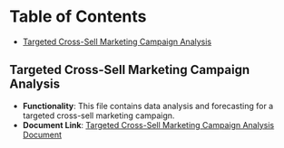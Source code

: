 # Table of Contents
- [Targeted Cross-Sell Marketing Campaign Analysis](#targeted-cross-sell-marketing-campaign-analysis)

## Targeted Cross-Sell Marketing Campaign Analysis
- **Functionality**: This file contains data analysis and forecasting for a targeted cross-sell marketing campaign.
- **Document Link**: [Targeted Cross-Sell Marketing Campaign Analysis Document](https://github.com/stanleychris2/archiva_public_examples/blob/master/SAS-Targeted-Marketing-Model/README.md.md)